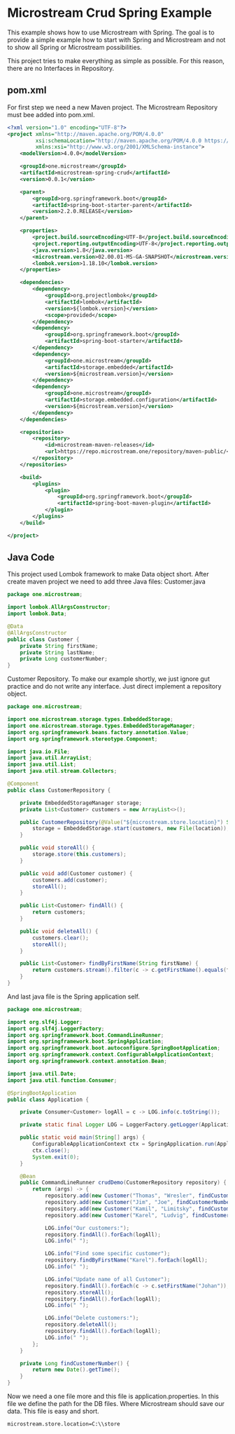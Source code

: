 # Microstream Crud Spring Example

This example shows how to use Microstream with Spring. 
The goal is to provide a simple example how to start with Spring and Microstream and not to show all Spring or Microstream possibilities.

This project tries to make everything as simple as possible. For this reason, there are no Interfaces in Repository. 

## pom.xml
For first step we need a new Maven project. The Microstream Repository must bee added into pom.xml. 

```xml
<?xml version="1.0" encoding="UTF-8"?>
<project xmlns="http://maven.apache.org/POM/4.0.0"
         xsi:schemaLocation="http://maven.apache.org/POM/4.0.0 https://maven.apache.org/xsd/maven-4.0.0.xsd"
         xmlns:xsi="http://www.w3.org/2001/XMLSchema-instance">
    <modelVersion>4.0.0</modelVersion>

    <groupId>one.microstream</groupId>
    <artifactId>microstream-spring-crud</artifactId>
    <version>0.0.1</version>

    <parent>
        <groupId>org.springframework.boot</groupId>
        <artifactId>spring-boot-starter-parent</artifactId>
        <version>2.2.0.RELEASE</version>
    </parent>

    <properties>
        <project.build.sourceEncoding>UTF-8</project.build.sourceEncoding>
        <project.reporting.outputEncoding>UTF-8</project.reporting.outputEncoding>
        <java.version>1.8</java.version>
        <microstream.version>02.00.01-MS-GA-SNAPSHOT</microstream.version>
        <lombok.version>1.18.10</lombok.version>
    </properties>

    <dependencies>
        <dependency>
            <groupId>org.projectlombok</groupId>
            <artifactId>lombok</artifactId>
            <version>${lombok.version}</version>
            <scope>provided</scope>
        </dependency>
        <dependency>
            <groupId>org.springframework.boot</groupId>
            <artifactId>spring-boot-starter</artifactId>
        </dependency>
        <dependency>
            <groupId>one.microstream</groupId>
            <artifactId>storage.embedded</artifactId>
            <version>${microstream.version}</version>
        </dependency>
        <dependency>
            <groupId>one.microstream</groupId>
            <artifactId>storage.embedded.configuration</artifactId>
            <version>${microstream.version}</version>
        </dependency>
    </dependencies>

    <repositories>
        <repository>
            <id>microstream-maven-releases</id>
            <url>https://repo.microstream.one/repository/maven-public/</url>
        </repository>
    </repositories>

    <build>
        <plugins>
            <plugin>
                <groupId>org.springframework.boot</groupId>
                <artifactId>spring-boot-maven-plugin</artifactId>
            </plugin>
        </plugins>
    </build>

</project>
```

## Java Code
This project used Lombok framework to make Data object short.
After create maven project we need to add three Java files:
Customer.java 
```java
package one.microstream;

import lombok.AllArgsConstructor;
import lombok.Data;

@Data
@AllArgsConstructor
public class Customer {
    private String firstName;
    private String lastName;
    private Long customerNumber;
}
```

Customer Repository. To make our example shortly, we just ignore gut practice and do not write any interface. Just direct implement a repository object.

```java
package one.microstream;

import one.microstream.storage.types.EmbeddedStorage;
import one.microstream.storage.types.EmbeddedStorageManager;
import org.springframework.beans.factory.annotation.Value;
import org.springframework.stereotype.Component;

import java.io.File;
import java.util.ArrayList;
import java.util.List;
import java.util.stream.Collectors;

@Component
public class CustomerRepository {

    private EmbeddedStorageManager storage;
    private List<Customer> customers = new ArrayList<>();

    public CustomerRepository(@Value("${microstream.store.location}") String location) {
        storage = EmbeddedStorage.start(customers, new File(location));
    }

    public void storeAll() {
        storage.store(this.customers);
    }

    public void add(Customer customer) {
        customers.add(customer);
        storeAll();
    }

    public List<Customer> findAll() {
        return customers;
    }

    public void deleteAll() {
        customers.clear();
        storeAll();
    }

    public List<Customer> findByFirstName(String firstName) {
        return customers.stream().filter(c -> c.getFirstName().equals(firstName)).collect(Collectors.toList());
    }
}
```
And last java file is the Spring application self.

```java
package one.microstream;

import org.slf4j.Logger;
import org.slf4j.LoggerFactory;
import org.springframework.boot.CommandLineRunner;
import org.springframework.boot.SpringApplication;
import org.springframework.boot.autoconfigure.SpringBootApplication;
import org.springframework.context.ConfigurableApplicationContext;
import org.springframework.context.annotation.Bean;

import java.util.Date;
import java.util.function.Consumer;

@SpringBootApplication
public class Application {

    private Consumer<Customer> logAll = c -> LOG.info(c.toString());

    private static final Logger LOG = LoggerFactory.getLogger(Application.class);

    public static void main(String[] args) {
        ConfigurableApplicationContext ctx = SpringApplication.run(Application.class);
        ctx.close();
        System.exit(0);
    }

    @Bean
    public CommandLineRunner crudDemo(CustomerRepository repository) {
        return (args) -> {
            repository.add(new Customer("Thomas", "Wresler", findCustomerNumber()));
            repository.add(new Customer("Jim", "Joe", findCustomerNumber()));
            repository.add(new Customer("Kamil", "Limitsky", findCustomerNumber()));
            repository.add(new Customer("Karel", "Ludvig", findCustomerNumber()));

            LOG.info("Our customers:");
            repository.findAll().forEach(logAll);
            LOG.info(" ");

            LOG.info("Find some specific customer");
            repository.findByFirstName("Karel").forEach(logAll);
            LOG.info(" ");

            LOG.info("Update name of all Customer");
            repository.findAll().forEach(c -> c.setFirstName("Johan"));
            repository.storeAll();
            repository.findAll().forEach(logAll);
            LOG.info(" ");

            LOG.info("Delete customers:");
            repository.deleteAll();
            repository.findAll().forEach(logAll);
            LOG.info(" ");
        };
    }

    private Long findCustomerNumber() {
        return new Date().getTime();
    }
}
```

Now we need a one file more and this file is application.properties. In this file we define the path for the DB files. Where Microstream should save our data. This file is easy and short. 
```
microstream.store.location=C:\\store
```
